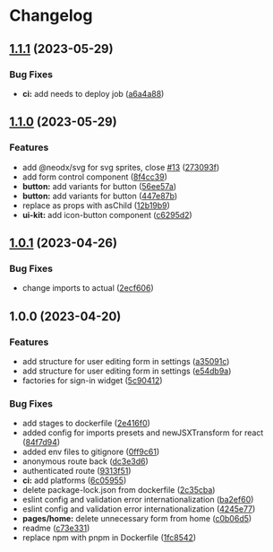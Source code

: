 # Changelog

## [1.1.1](https://github.com/youtogether-online/frontend/compare/v1.1.0...v1.1.1) (2023-05-29)


### Bug Fixes

* **ci:** add needs to deploy job ([a6a4a88](https://github.com/youtogether-online/frontend/commit/a6a4a8849633b811e20e2bea456d20ff77f873fb))

## [1.1.0](https://github.com/youtogether-online/frontend/compare/v1.0.1...v1.1.0) (2023-05-29)


### Features

* add @neodx/svg for svg sprites, close [#13](https://github.com/youtogether-online/frontend/issues/13) ([273093f](https://github.com/youtogether-online/frontend/commit/273093f6419561fe61030af25dd58f0687733123))
* add form control component ([8f4cc39](https://github.com/youtogether-online/frontend/commit/8f4cc39c053973d4f943e2255837f6db7ee05fc2))
* **button:** add variants for button ([56ee57a](https://github.com/youtogether-online/frontend/commit/56ee57a5272c447b85c9d84c54499e17888e199f))
* **button:** add variants for button ([447e87b](https://github.com/youtogether-online/frontend/commit/447e87b0e1bafb403e1d1ae8a186a392219b5b71))
* replace as props with asChild ([12b19b9](https://github.com/youtogether-online/frontend/commit/12b19b990a06fba29c956c3037b601d1e6fe2317))
* **ui-kit:** add icon-button component ([c6295d2](https://github.com/youtogether-online/frontend/commit/c6295d2fa9d56cb29d677f4bd24ea1e14a7055d0))

## [1.0.1](https://github.com/youtogether-online/frontend/compare/v1.0.0...v1.0.1) (2023-04-26)


### Bug Fixes

* change imports to actual ([2ecf606](https://github.com/youtogether-online/frontend/commit/2ecf606140155b2b5b076283907480ea2f926f89))

## 1.0.0 (2023-04-20)


### Features

* add structure for user editing form in settings ([a35091c](https://github.com/youtogether-online/frontend/commit/a35091c5735c6ee921d6e03d65833b0d0ad31393))
* add structure for user editing form in settings ([e54db9a](https://github.com/youtogether-online/frontend/commit/e54db9a78ef6fc6361be7fa93098891ec6a0509e))
* factories for sign-in widget ([5c90412](https://github.com/youtogether-online/frontend/commit/5c9041264b9e4511b3778266b49ea41e90db82f2))


### Bug Fixes

* add stages to dockerfile ([2e416f0](https://github.com/youtogether-online/frontend/commit/2e416f06670d0b34efe9acacb61d1b998d272f45))
* added config for imports presets and newJSXTransform for react ([84f7d94](https://github.com/youtogether-online/frontend/commit/84f7d9442f7110b8e3e6349a094b9f1d3049ecf1))
* added env files to gitignore ([0ff9c61](https://github.com/youtogether-online/frontend/commit/0ff9c61fab598bec88be0e2e99301b2ed20a47eb))
* anonymous route back ([dc3e3d6](https://github.com/youtogether-online/frontend/commit/dc3e3d65583163c769584733e3a32a36377dea3f))
* authenticated route ([9313f51](https://github.com/youtogether-online/frontend/commit/9313f516a77c3dbe4dc269d2c7a61d48f4391813))
* **ci:** add platforms ([6c05955](https://github.com/youtogether-online/frontend/commit/6c05955df876c58e1e63801658e5a6ac42dc1120))
* delete package-lock.json from dockerfile ([2c35cba](https://github.com/youtogether-online/frontend/commit/2c35cba4981f3d6f0f466d1c3404da901df307fe))
* eslint config and validation error internationalization ([ba2ef60](https://github.com/youtogether-online/frontend/commit/ba2ef603c4d5d83c9bc108e34b8a76e26e6018b1))
* eslint config and validation error internationalization ([4245e77](https://github.com/youtogether-online/frontend/commit/4245e7776e8139dda656381968f2dc0c825edd75))
* **pages/home:** delete unnecessary form from home ([c0b06d5](https://github.com/youtogether-online/frontend/commit/c0b06d55577de0d039a7f91eed36695013011814))
* readme ([c73e331](https://github.com/youtogether-online/frontend/commit/c73e331fe2025d005e5b7372f55b5df8f4fbb6ee))
* replace npm with pnpm in Dockerfile ([1fc8542](https://github.com/youtogether-online/frontend/commit/1fc8542c2c696562859cfb2f2dd99d6d24217c78))
